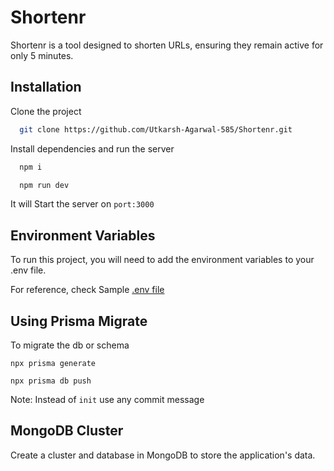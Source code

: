 # Shortenr
Shortenr is a tool designed to shorten URLs, ensuring they remain active for only 5 minutes.

## Installation

Clone the project

```bash
  git clone https://github.com/Utkarsh-Agarwal-585/Shortenr.git
```

Install dependencies and run the server

```bash
  npm i
```

```bash
  npm run dev
```

It will Start the server on `port:3000`



## Environment Variables

To run this project, you will need to add the environment variables to your .env file.

For reference, check Sample [.env file](./.env.example)

## Using Prisma Migrate

To migrate the db or schema
```
npx prisma generate 
``` 
```
npx prisma db push
``` 

Note: Instead of `init` use any commit message

## MongoDB Cluster

Create a cluster and database in MongoDB to store the application's data.